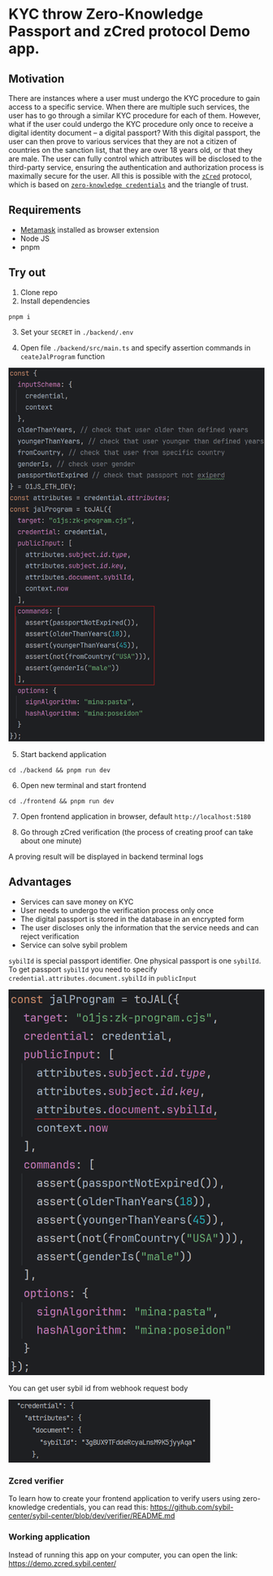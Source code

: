 # KYC throw Zero-Knowledge Passport and zCred protocol Demo app.

## Motivation

There are instances where a user must undergo the KYC procedure to gain access to a specific service. When there are
multiple such services, the user has to go through a similar KYC procedure for each of them. However, what if the user
could undergo the KYC procedure only once to receive a digital identity document – a digital passport? With this digital
passport, the user can then prove to various services that they are not a citizen of countries on the sanction list,
that they are over 18 years old, or that they are male. The user can fully control which attributes will be disclosed to
the third-party service, ensuring the authentication and authorization process is maximally secure for the user. All
this is possible with the [`zCred`](https://github.com/zcred-org/ZCIPs) protocol, which is based on [`zero-knowledge
credentials`](https://github.com/zcred-org/ZCIPs/blob/main/ZCIPs/zcip-2.md) and the triangle of trust.

## Requirements

- [Metamask](https://chromewebstore.google.com/detail/metamask/nkbihfbeogaeaoehlefnkodbefgpgknn) installed as browser
  extension
- Node JS
- pnpm

## Try out

1. Clone repo
2. Install dependencies

```shell 
pnpm i
```

3. Set your `SECRET` in `./backend/.env`

4. Open file `./backend/src/main.ts` and specify assertion commands in `ceateJalProgram` function

![image.png](/assets/images/jal-program.png)

5. Start backend application

```shell
cd ./backend && pnpm run dev 
```

6. Open new terminal and start frontend

```shell
cd ./frontend && pnpm run dev
```

7. Open frontend application in browser, default `http://localhost:5180`

8. Go through zCred verification (the process of creating proof can take about one minute)

A proving result will be displayed in backend terminal logs

## Advantages

- Services can save money on KYC
- User needs to undergo the verification process only once
- The digital passport is stored in the database in an encrypted form
- The user discloses only the information that the service needs and can reject verification
- Service can solve sybil problem

`sybilId` is special passport identifier. One physical passport is one `sybilId`.
To get passport `sybilId` you need to specify `credential.attributes.document.sybilId` in `publicInput`

![image.png](/assets/images/sybil-id.png)

You can get user sybil id from webhook request body

![image.png](/assets/images/sybil-id-log.png)

### Zcred verifier

To learn how to create your frontend application to verify users using zero-knowledge credentials, you can read
this: https://github.com/sybil-center/sybil-center/blob/dev/verifier/README.md

### Working application

Instead of running this app on your computer, you can open the link: https://demo.zcred.sybil.center/